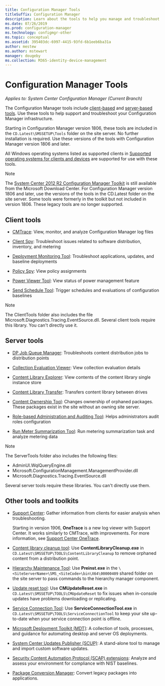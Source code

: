 ```yaml
---
title: Configuration Manager Tools
titleSuffix: Configuration Manager
description: Learn about the tools to help you manage and troubleshoot your Configuration Manager infrastructure.
ms.date: 07/26/2019
ms.prod: configuration-manager
ms.technology: configmgr-other
ms.topic: conceptual
ms.assetid: 395403dc-6997-4415-93fd-6b1eeb6ba31a
author: mestew
ms.author: mstewart
manager: dougeby
ms.collection: M365-identity-device-management
---
```


# Configuration Manager Tools

*Applies to: System Center Configuration Manager (Current Branch)*

The Configuration Manager tools include [client-based](#client-tools) and [server-based tools](#server-tools). Use these tools to help support and troubleshoot your Configuration Manager infrastructure.

Starting in Configuration Manager version 1806, these tools are included in the `CD.Latest\SMSSETUP\Tools` folder on the site server. No further installation is required.<!--1357145--> Use these versions of the tools with Configuration Manager version 1806 and later.

All Windows operating systems listed as supported clients in [Supported operating systems for clients and devices](https://docs.microsoft.com/sccm/core/plan-design/configs/supported-operating-systems-for-clients-and-devices) are supported for use with these tools.

> [!Note]  
> The [System Center 2012 R2 Configuration Manager Toolkit](https://www.microsoft.com/en-us/download/details.aspx?id=50012) is still available from the Microsoft Download Center. For Configuration Manager version 1806 and later, use the versions of the tools in the CD.Latest folder on the site server. Some tools were formerly in the toolkit but not included in version 1806. These legacy tools are no longer supported.


## Client tools

- [CMTrace](/sccm/core/support/cmtrace): View, monitor, and analyze Configuration Manager log files  

- [Client Spy](/sccm/core/support/clispy): Troubleshoot issues related to software distribution, inventory, and metering

- [Deployment Monitoring Tool](/sccm/core/support/deployment-monitoring-tool): Troubleshoot applications, updates, and baseline deployments  

- [Policy Spy](/sccm/core/support/policy-spy): View policy assignments  

- [Power Viewer Tool](/sccm/core/support/power-viewer-tool): View status of power management feature  

- [Send Schedule Tool](/sccm/core/support/send-schedule-tool): Trigger schedules and evaluations of configuration baselines  

> [!Note]  
> The ClientTools folder also includes the file Microsoft.Diagnostics.Tracing.EventSource.dll. Several client tools require this library. You can't directly use it.  


## Server tools

- [DP Job Queue Manager](/sccm/core/support/dp-job-manager): Troubleshoots content distribution jobs to distribution points  

- [Collection Evaluation Viewer](/sccm/core/support/ceviewer): View collection evaluation details  

- [Content Library Explorer](/sccm/core/support/content-library-explorer): View contents of the content library single instance store  

- [Content Library Transfer](/sccm/core/support/content-library-transfer): Transfers content library between drives  

- [Content Ownership Tool](/sccm/core/support/content-ownership-tool): Changes ownership of orphaned packages. These packages exist in the site without an owning site server.  

- [Role-based Administration and Auditing Tool](/sccm/core/support/rbaviewer): Helps administrators audit roles configuration  

- [Run Meter Summarization Tool](/sccm/core/support/run-meter-summ): Run metering summarization task and analyze metering data

> [!Note]  
> The ServerTools folder also includes the following files:
>
> - AdminUI.WqlQueryEngine.dll
> - Microsoft.ConfigurationManagement.ManagementProvider.dll
> - Microsoft.Diagnostics.Tracing.EventSource.dll
>
> Several server tools require these libraries. You can't directly use them.  


## Other tools and toolkits

- [Support Center](/sccm/core/support/support-center): Gather information from clients for easier analysis when troubleshooting.

    Starting in version 1906, **OneTrace** is a new log viewer with Support Center. It works similarly to CMTrace, with improvements. For more information, see [Support Center OneTrace](/sccm/core/support/support-center-onetrace).

- [Content library cleanup tool](/sccm/core/plan-design/hierarchy/content-library-cleanup-tool): Use **ContentLibraryCleanup.exe** in `CD.Latest\SMSSETUP\TOOLS\ContentLibraryCleanup` to remove orphaned content from a distribution point.  

- [Hierarchy Maintenance Tool](/sccm/core/servers/manage/hierarchy-maintenance-tool-preinst.exe): Use **Preinst.exe** in the `\<SiteServerName>\SMS_<SiteCode>\bin\X64\00000409` shared folder on the site server to pass commands to the hierarchy manager component.  

- [Update reset tool](/sccm/core/servers/manage/update-reset-tool): Use **CMUpdateReset.exe** in `CD.Latest\SMSSETUP\TOOLS\CMUpdateReset` to fix issues when in-console updates have problems downloading or replicating.  

- [Service Connection Tool](/sccm/core/servers/manage/use-the-service-connection-tool): Use **ServiceConnectionTool.exe** in `CD.Latest\SMSSETUP\TOOLS\ServiceConnectionTool` to keep your site up-to-date when your service connection point is offline.  

- [Microsoft Deployment Toolkit (MDT)](/sccm/mdt/): A collection of tools, processes, and guidance for automating desktop and server OS deployments.

- [System Center Updates Publisher (SCUP)](/sccm/sum/tools/updates-publisher): A stand-alone tool to manage and import custom software updates.

- [Security Content Automation Protocol (SCAP) extensions](/sccm/compliance/plan-design/scap/about-scap): Analyze and assess your environment for compliance with NIST baselines.

- [Package Conversion Manager](/sccm/apps/pcm/package-conversion-manager): Convert legacy packages into applications.
